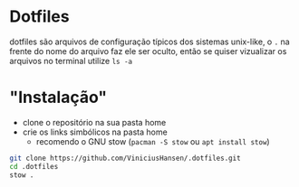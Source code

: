 # Dotfiles
dotfiles são arquivos de configuração típicos dos sistemas unix-like, o `.` na frente do nome do arquivo faz ele ser oculto, então se quiser vizualizar os arquivos no terminal utilize `ls -a`
# "Instalação"
- clone o repositório na sua pasta home
- crie os links simbólicos na pasta home
    - recomendo o GNU stow (`pacman -S stow` ou `apt install stow`)

```bash
git clone https://github.com/ViniciusHansen/.dotfiles.git
cd .dotfiles
stow .
```

